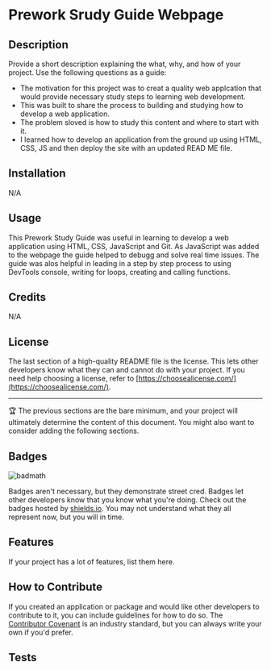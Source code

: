# Prework Srudy Guide Webpage

## Description

Provide a short description explaining the what, why, and how of your project. Use the following questions as a guide:

- The motivation for this project was to creat a quality web applcation that would provide necessary study steps to learning web development.
- This was built to share the process to building and studying how to develop a web application.
- The problem sloved is how to study this content and where to start with it. 
- I learned how to develop an application from the ground up using HTML, CSS, JS and then deploy the site with an updated READ ME file. 


## Installation

N/A

## Usage

This Prework Study Guide was useful in learning to develop a web application using HTML, CSS, JavaScript and Git. As JavaScript was added to the webpage the guide helped to debugg and solve real time issues. The guide was alos helpful in leading in a step by step process to using DevTools console, writing for loops, creating and calling functions. 


## Credits

N/A

## License

The last section of a high-quality README file is the license. This lets other developers know what they can and cannot do with your project. If you need help choosing a license, refer to [https://choosealicense.com/](https://choosealicense.com/).

---

🏆 The previous sections are the bare minimum, and your project will ultimately determine the content of this document. You might also want to consider adding the following sections.

## Badges

![badmath](https://img.shields.io/github/languages/top/nielsenjared/badmath)

Badges aren't necessary, but they demonstrate street cred. Badges let other developers know that you know what you're doing. Check out the badges hosted by [shields.io](https://shields.io/). You may not understand what they all represent now, but you will in time.

## Features

If your project has a lot of features, list them here.

## How to Contribute

If you created an application or package and would like other developers to contribute to it, you can include guidelines for how to do so. The [Contributor Covenant](https://www.contributor-covenant.org/) is an industry standard, but you can always write your own if you'd prefer.

## Tests
